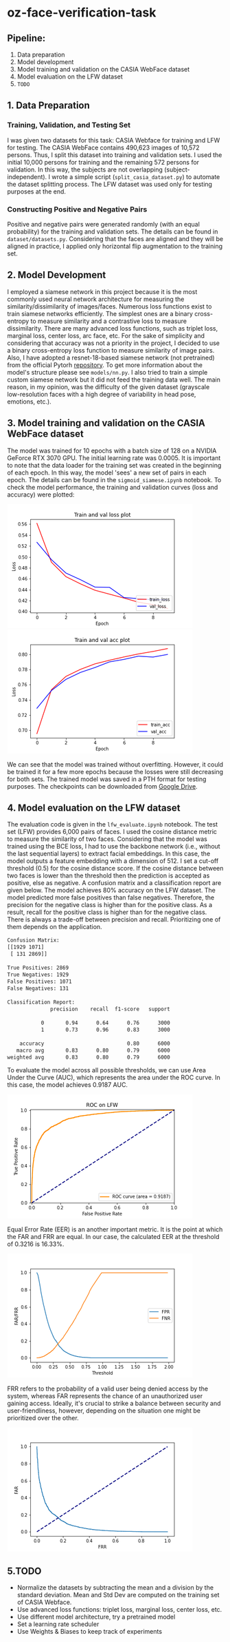 # oz-face-verification-task

## Pipeline:
1. Data preparation 
2. Model development
3. Model training and validation on the CASIA WebFace dataset
4. Model evaluation on the LFW dataset
5. ```TODO```

## 1. Data Preparation 
### Training, Validation, and Testing Set 
I was given two datasets for this task: CASIA Webface for training and LFW for testing. The CASIA WebFace contains 490,623 images of 10,572 persons. Thus, I split this dataset into training and validation sets. I used the initial 10,000 persons for training and the remaining 572 persons for validation. In this way, the subjects are not overlapping (subject-independent). I wrote a simple script (```split_casia_dataset.py```) to automate the dataset splitting process. The LFW dataset was used only for testing purposes at the end.

### Constructing Positive and Negative Pairs
Positive and negative pairs were generated randomly (with an equal probability) for the training and validation sets. The details can be found in ```dataset/datasets.py```. Considering that the faces are aligned and they will be aligned in practice, I applied only horizontal flip augmentation to the training set. 

## 2. Model Development 
I employed a siamese network in this project because it is the most commonly used neural network architecture for measuring the similarity/dissimilarity of images/faces. Numerous loss functions exist to train siamese networks efficiently. The simplest ones are a binary cross-entropy to measure similarity and a contrastive loss to measure dissimilarity. There are many advanced loss functions, such as triplet loss, marginal loss, center loss, arc face, etc. For the sake of simplicity and considering that accuracy was not a priority in the project, I decided to use a binary cross-entropy loss function to measure similarity of image pairs. Also, I have adopted a resnet-18-based siamese network (not pretrained) from the official Pytorh [repository](https://github.com/pytorch/examples/blob/main/siamese_network/main.py). To get more information about the model's structure please see ```models/nn.py```. I also tried to train a simple custom siamese network but it did not feed the training data well. The main reason, in my opinion, was the difficulty of the given dataset (grayscale low-resolution faces with a high degree of variability in head pose, emotions, etc.). 

## 3. Model training and validation on the CASIA WebFace dataset
The model was trained for 10 epochs with a batch size of 128 on a NVIDIA GeForce RTX 3070 GPU. The initial learning rate was 0.0005. It is important to note that the data loader for the training set was created in the beginning of each epoch. In this way, the model 'sees' a new set of pairs in each epoch. The details can be found in the ```sigmoid_siamese.ipynb``` notebook. To check the model performance, the training and validation curves (loss and accuracy) were plotted:

![](https://github.com/akuzdeuov/oz-face-verification-task/blob/main/results/train_val_losses.png)
![](https://github.com/akuzdeuov/oz-face-verification-task/blob/main/results/train_val_acc.png)

We can see that the model was trained without overfitting. However, it could be trained it for a few more epochs because the losses were still decreasing for both sets. The trained model was saved in a PTH format for testing purposes. The checkpoints can be downloaded from [Google Drive](https://drive.google.com/drive/folders/13HsqOOko1rxRC4n6oUk1346dPD3VksS7?usp=sharing).

## 4. Model evaluation on the LFW dataset
The evaluation code is given in the ```lfw_evaluate.ipynb``` notebook. The test set (LFW) provides 6,000 pairs of faces. I used the cosine distance metric to measure the similarity of two faces. Considering that the model was trained using the BCE loss, I had to use the backbone network (i.e., without the last sequential layers) to extract facial embeddings. In this case, the model outputs a feature embedding with a dimension of 512. I set a cut-off threshold (0.5) for the cosine distance score. If the cosine distance between two faces is lower than the threshold then the prediction is accepted as positive, else as negative. A confusion matrix and a classification report are given below. The model achieves 80% accuracy on the LFW dataset. The model predicted more false positives than false negatives. Therefore, the precision for the negative class is higher than for the positive class. As a result, recall for the positive class is higher than for the negative class. There is always a trade-off between precision and recall. Prioritizing one of them depends on the application. 
 
```
Confusion Matrix:
[[1929 1071]
 [ 131 2869]]

True Positives: 2869
True Negatives: 1929
False Positives: 1071
False Negatives: 131

Classification Report:
              precision    recall  f1-score   support

           0       0.94      0.64      0.76      3000
           1       0.73      0.96      0.83      3000

    accuracy                           0.80      6000
   macro avg       0.83      0.80      0.79      6000
weighted avg       0.83      0.80      0.79      6000
```
To evaluate the model across all possible thresholds, we can use Area Under the Curve (AUC), which represents the area under the ROC curve. In this case, the model achieves 0.9187 AUC.  

![](https://github.com/akuzdeuov/oz-face-verification-task/blob/main/results/roc_lfw.png)

Equal Error Rate (EER) is an another important metric. It is the point at which the FAR and FRR are equal. In our case, the calculated EER at the threshold of 0.3216 is 16.33%. 

![](https://github.com/akuzdeuov/oz-face-verification-task/blob/main/results/far_fpr_thr.png)

FRR refers to the probability of a valid user being denied access by the system, whereas FAR represents the chance of an unauthorized user gaining access. Ideally, it's crucial to strike a balance between security and user-friendliness, however, depending on the situation one might be prioritized over the other. 

![](https://github.com/akuzdeuov/oz-face-verification-task/blob/main/results/far_fpr.png)

## 5.TODO
* Normalize the datasets by subtracting the mean and a division by the standard deviation. Mean and Std Dev are computed on the training set of CASIA Webface.
* Use advanced loss functions: triplet loss, marginal loss, center loss, etc.
* Use different model architecture, try a pretrained model
* Set a learning rate scheduler
* Use Weights & Biases to keep track of experiments     

